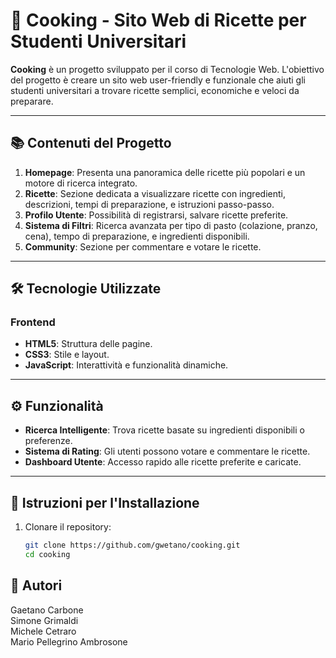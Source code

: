 # 🍳 Cooking - Sito Web di Ricette per Studenti Universitari

**Cooking** è un progetto sviluppato per il corso di Tecnologie Web. L'obiettivo del progetto è creare un sito web user-friendly e funzionale che aiuti gli studenti universitari a trovare ricette semplici, economiche e veloci da preparare.

---

## 📚 Contenuti del Progetto

1. **Homepage**: Presenta una panoramica delle ricette più popolari e un motore di ricerca integrato.
2. **Ricette**: Sezione dedicata a visualizzare ricette con ingredienti, descrizioni, tempi di preparazione, e istruzioni passo-passo.
3. **Profilo Utente**: Possibilità di registrarsi, salvare ricette preferite.
4. **Sistema di Filtri**: Ricerca avanzata per tipo di pasto (colazione, pranzo, cena), tempo di preparazione, e ingredienti disponibili.
5. **Community**: Sezione per commentare e votare le ricette.

---

## 🛠️ Tecnologie Utilizzate

### Frontend
- **HTML5**: Struttura delle pagine.
- **CSS3**: Stile e layout.
- **JavaScript**: Interattività e funzionalità dinamiche.
---

## ⚙️ Funzionalità

- **Ricerca Intelligente**: Trova ricette basate su ingredienti disponibili o preferenze.
- **Sistema di Rating**: Gli utenti possono votare e commentare le ricette.
- **Dashboard Utente**: Accesso rapido alle ricette preferite e caricate.

---

## 🚀 Istruzioni per l'Installazione

1. Clonare il repository:
   ```bash
   git clone https://github.com/gwetano/cooking.git
   cd cooking
   ```
## 📜 Autori
Gaetano Carbone  
Simone Grimaldi  
Michele Cetraro  
Mario Pellegrino Ambrosone  

   

